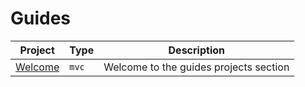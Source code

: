 # Guides

| Project              | Type  | Description                            |
|----------------------|-------|----------------------------------------|
| [Welcome](./welcome) | `mvc` | Welcome to the guides projects section |